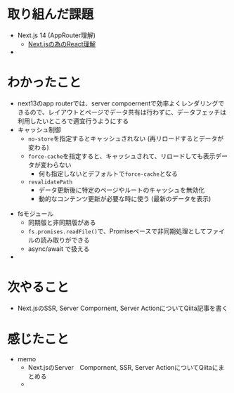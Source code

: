 # 取り組んだ課題

- Next.js 14 (AppRouter理解)
  - [Next.jsの為のReact理解](https://nextjs.org/learn/react-foundations/server-and-client-components)
- 

# わかったこと

- next13のapp routerでは、server compoernentで効率よくレンダリングできるので、レイアウトとページでデータ共有は行わずに、データフェッチは利用したいところで適宜行うようにする
- キャッシュ制御
  - `no-store`を指定するとキャッシュされない (再リロードするとデータが変わる)
  - `force-cache`を指定すると、キャッシュされて、リロードしても表示データが変わらない 
    - 何も指定しないとデフォルトで`force-cache`となる
  - `revalidatePath`
    - データ更新後に特定のページやルートのキャッシュを無効化
    - 動的なコンテンツ更新が必要な時に使う (最新のデータを表示)

+ fsモジュール
  + 同期版と非同期版がある
  + `fs.promises.readFile()`で、Promiseベースで非同期処理としてファイルの読み取りができる
  + async/await で扱える
+ 
# 次やること

- Next.jsのSSR, Server Compornent, Server ActionについてQiita記事を書く 

# 感じたこと

- memo
  - Next.jsのServer　Compornent, SSR, Server ActionについてQiitaにまとめる
  - 

